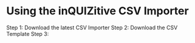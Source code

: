 # Using the inQUIZitive CSV Importer

Step 1: Download the latest CSV Importer
Step 2: Download the CSV Template
Step 3:
